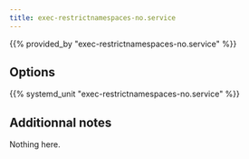 ```yaml
---
title: exec-restrictnamespaces-no.service
---
```


{{% provided_by "exec-restrictnamespaces-no.service" %}}

## Options

{{% systemd_unit "exec-restrictnamespaces-no.service" %}}

## Additionnal notes

Nothing here.